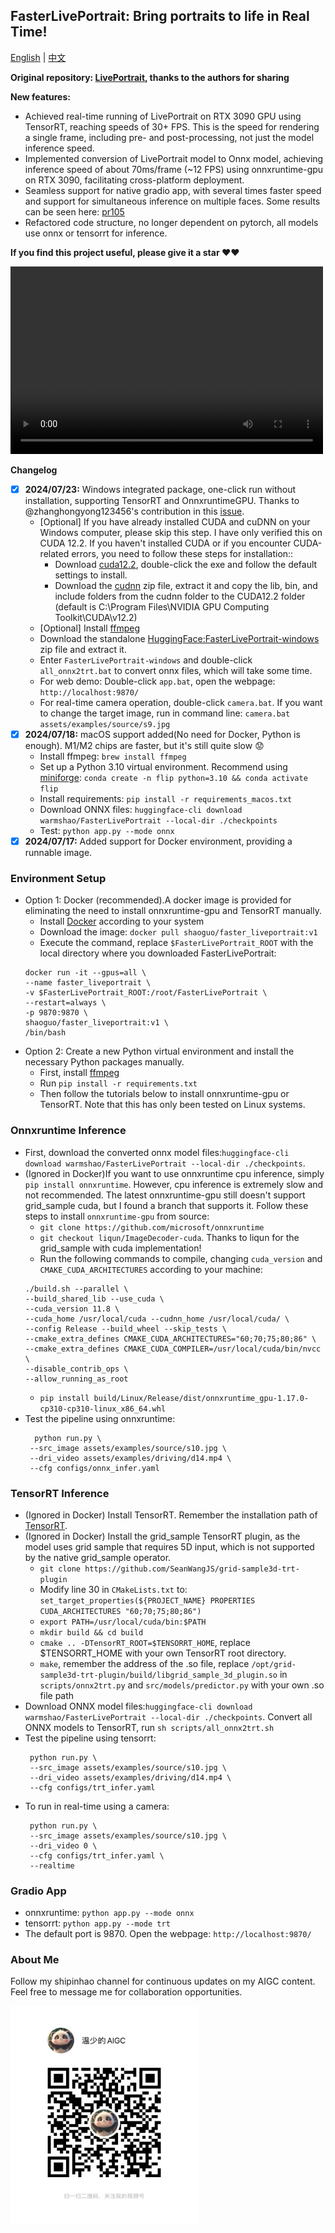 ## FasterLivePortrait: Bring portraits to life in Real Time!
<a href="README.md">English</a> | <a href="README_CN.md">中文</a>

**Original repository: [LivePortrait](https://github.com/KwaiVGI/LivePortrait), thanks to the authors for sharing**

**New features:**
* Achieved real-time running of LivePortrait on RTX 3090 GPU using TensorRT, reaching speeds of 30+ FPS. This is the speed for rendering a single frame, including pre- and post-processing, not just the model inference speed.
* Implemented conversion of LivePortrait model to Onnx model, achieving inference speed of about 70ms/frame (~12 FPS) using onnxruntime-gpu on RTX 3090, facilitating cross-platform deployment.
* Seamless support for native gradio app, with several times faster speed and support for simultaneous inference on multiple faces. Some results can be seen here: [pr105](https://github.com/KwaiVGI/LivePortrait/pull/105)
* Refactored code structure, no longer dependent on pytorch, all models use onnx or tensorrt for inference.

**If you find this project useful, please give it a star ❤️❤️**

<video src="https://github.com/user-attachments/assets/716d61a7-41ae-483a-874d-ea1bf345bd1a" controls="controls" width="500" height="300">您的浏览器不支持播放该视频！</video>

**Changelog**
- [x] **2024/07/23:** Windows integrated package, one-click run without installation, supporting TensorRT and OnnxruntimeGPU. Thanks to @zhanghongyong123456's contribution in this [issue](https://github.com/warmshao/FasterLivePortrait/issues/22).
  - [Optional] If you have already installed CUDA and cuDNN on your Windows computer, please skip this step. I have only verified this on CUDA 12.2. If you haven't installed CUDA or if you encounter CUDA-related errors, you need to follow these steps for installation::
    - Download [cuda12.2](https://developer.nvidia.com/cuda-12-2-0-download-archive?target_os=Windows&target_arch=x86_64), double-click the exe and follow the default settings to install.
    - Download the [cudnn](https://developer.nvidia.com/downloads/compute/cudnn/secure/8.9.7/local_installers/12.x/cudnn-windows-x86_64-8.9.7.29_cuda12-archive.zip) zip file, extract it and copy the lib, bin, and include folders from the cudnn folder to the CUDA12.2 folder (default is C:\Program Files\NVIDIA GPU Computing Toolkit\CUDA\v12.2)
  - [Optional] Install [ffmpeg](https://ffmpeg.org/download.html)
  - Download the standalone [HuggingFace:FasterLivePortrait-windows](https://huggingface.co/warmshao/FasterLivePortrait-windows/blob/main/FasterLivePortrait-windows.zip) zip file and extract it.
  - Enter `FasterLivePortrait-windows` and double-click `all_onnx2trt.bat` to convert onnx files, which will take some time.
  - For web demo: Double-click `app.bat`, open the webpage: `http://localhost:9870/`
  - For real-time camera operation, double-click `camera.bat`. If you want to change the target image, run in command line: `camera.bat assets/examples/source/s9.jpg`
- [x] **2024/07/18:** macOS support added(No need for Docker, Python is enough). M1/M2 chips are faster, but it's still quite slow 😟
  - Install ffmpeg: `brew install ffmpeg`
  - Set up a Python 3.10 virtual environment. Recommend using [miniforge](https://github.com/conda-forge/miniforge): `conda create -n flip python=3.10 && conda activate flip`
  - Install requirements: `pip install -r requirements_macos.txt`
  - Download ONNX files: `huggingface-cli download warmshao/FasterLivePortrait --local-dir ./checkpoints`
  - Test: `python app.py --mode onnx`
- [x] **2024/07/17:** Added support for Docker environment, providing a runnable image.

### Environment Setup
* Option 1: Docker (recommended).A docker image is provided for  eliminating the need to install onnxruntime-gpu and TensorRT manually.
  * Install [Docker](https://docs.docker.com/desktop/install/windows-install/) according to your system
  * Download the image: `docker pull shaoguo/faster_liveportrait:v1`
  * Execute the command, replace `$FasterLivePortrait_ROOT` with the local directory where you downloaded FasterLivePortrait:
  ```shell
  docker run -it --gpus=all \
  --name faster_liveportrait \
  -v $FasterLivePortrait_ROOT:/root/FasterLivePortrait \
  --restart=always \
  -p 9870:9870 \
  shaoguo/faster_liveportrait:v1 \
  /bin/bash
  ```
* Option 2: Create a new Python virtual environment and install the necessary Python packages manually.
  * First, install [ffmpeg](https://www.ffmpeg.org/download.html)
  * Run `pip install -r requirements.txt`
  * Then follow the tutorials below to install onnxruntime-gpu or TensorRT. Note that this has only been tested on Linux systems.

### Onnxruntime Inference
* First, download the converted onnx model files:`huggingface-cli download warmshao/FasterLivePortrait --local-dir ./checkpoints`.
* (Ignored in Docker)If you want to use onnxruntime cpu inference, simply `pip install onnxruntime`. However, cpu inference is extremely slow and not recommended. The latest onnxruntime-gpu still doesn't support grid_sample cuda, but I found a branch that supports it. Follow these steps to install `onnxruntime-gpu` from source:
  * `git clone https://github.com/microsoft/onnxruntime`
  * `git checkout liqun/ImageDecoder-cuda`. Thanks to liqun for the grid_sample with cuda implementation!
  * Run the following commands to compile, changing `cuda_version` and `CMAKE_CUDA_ARCHITECTURES` according to your machine:
  ```shell
  ./build.sh --parallel \
  --build_shared_lib --use_cuda \
  --cuda_version 11.8 \
  --cuda_home /usr/local/cuda --cudnn_home /usr/local/cuda/ \
  --config Release --build_wheel --skip_tests \
  --cmake_extra_defines CMAKE_CUDA_ARCHITECTURES="60;70;75;80;86" \
  --cmake_extra_defines CMAKE_CUDA_COMPILER=/usr/local/cuda/bin/nvcc \
  --disable_contrib_ops \
  --allow_running_as_root
  ```
  * `pip install build/Linux/Release/dist/onnxruntime_gpu-1.17.0-cp310-cp310-linux_x86_64.whl`
* Test the pipeline using onnxruntime:
    ```
      python run.py \
     --src_image assets/examples/source/s10.jpg \
     --dri_video assets/examples/driving/d14.mp4 \
     --cfg configs/onnx_infer.yaml
     ```
### TensorRT Inference
* (Ignored in Docker) Install TensorRT. Remember the installation path of [TensorRT](https://developer.nvidia.com/tensorrt).
* (Ignored in Docker) Install the grid_sample TensorRT plugin, as the model uses grid sample that requires 5D input, which is not supported by the native grid_sample operator.
  * `git clone https://github.com/SeanWangJS/grid-sample3d-trt-plugin`
  * Modify line 30 in `CMakeLists.txt` to: `set_target_properties(${PROJECT_NAME} PROPERTIES CUDA_ARCHITECTURES "60;70;75;80;86")`
  * `export PATH=/usr/local/cuda/bin:$PATH`
  * `mkdir build && cd build`
  * `cmake .. -DTensorRT_ROOT=$TENSORRT_HOME`, replace $TENSORRT_HOME with your own TensorRT root directory.
  * `make`, remember the address of the .so file, replace `/opt/grid-sample3d-trt-plugin/build/libgrid_sample_3d_plugin.so` in `scripts/onnx2trt.py` and `src/models/predictor.py` with your own .so file path
* Download ONNX model files:`huggingface-cli download warmshao/FasterLivePortrait --local-dir ./checkpoints`. Convert all ONNX models to TensorRT, run `sh scripts/all_onnx2trt.sh`
* Test the pipeline using tensorrt:
  ```shell
   python run.py \
   --src_image assets/examples/source/s10.jpg \
   --dri_video assets/examples/driving/d14.mp4 \
   --cfg configs/trt_infer.yaml
* To run in real-time using a camera:
  ```shell
   python run.py \
   --src_image assets/examples/source/s10.jpg \
   --dri_video 0 \
   --cfg configs/trt_infer.yaml \
   --realtime
  ```
### Gradio App
* onnxruntime: `python app.py --mode onnx`
* tensorrt: `python app.py --mode trt`
* The default port is 9870. Open the webpage: `http://localhost:9870/`

### About Me
Follow my shipinhao channel for continuous updates on my AIGC content. Feel free to message me for collaboration opportunities.

<img src="assets/shipinhao.jpg" alt="视频号" width="300" height="350">